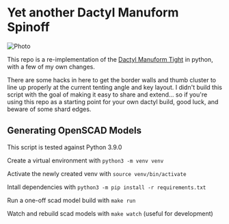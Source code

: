 # Yet another Dactyl Manuform Spinoff

![Photo](https://i.redd.it/ljnm9ia2v0c71.jpg)

This repo is a re-implementation of the [Dactyl Manuform Tight](https://github.com/okke-formsma/dactyl-manuform-tight) in python, with a few of my own changes.

There are some hacks in here to get the border walls and thumb cluster to line up properly at the current tenting angle and key layout.
I didn't build this script with the goal of making it easy to share and extend... so if you're using this repo as a starting point for your own dactyl build, good luck, and beware of some shard edges.

## Generating OpenSCAD Models
This script is tested against Python 3.9.0

Create a virtual environment with `python3 -m venv venv`

Activate the newly created venv with `source venv/bin/activate`

Intall dependencies with `python3 -m pip install -r requirements.txt`

Run a one-off scad model build with `make run`

Watch and rebuild scad models with `make watch` (useful for development)
